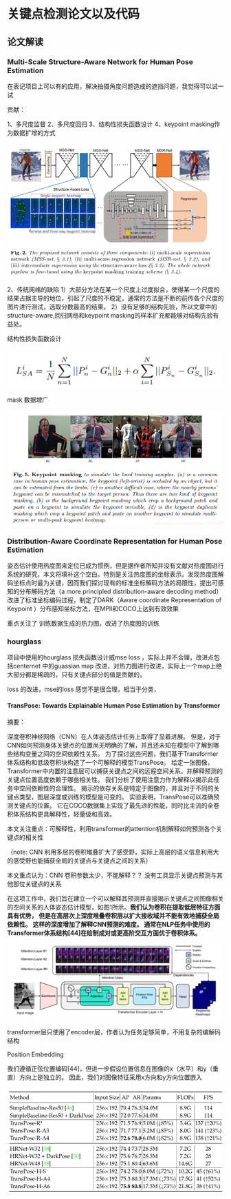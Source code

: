 # 关键点检测论文以及代码

## 论文解读

### Multi-Scale Structure-Aware Network for Human Pose Estimation

在表记项目上可以有的应用，解决拍摄角度问题造成的遮挡问题，我觉得可以试一试

贡献：

1、多尺度监督
2、多尺度回归
3、结构性损失函数设计
4、keypoint masking作为数据扩增的方式



![MSSNET](img/image-20201116093117840.png)

2、传统网络的缺陷
1）大部分方法在某一个尺度上过度拟合，使得某一个尺度的结果占据主导的地位，引起了尺度的不稳定，通常的方法是不断的前传各个尺度的图片进行测试，选取分数最高的结果。
2）没有足够的结构先验，所以文章中的structure-aware,回归网络和keypoint masking的样本扩充都能够对结构先验有益处。

结构性损失函数设计

![image-20201116103605131](img/image-20201116103605131.png)

mask 数据增广



![image-20201116103654637](img/image-20201116103654637.png)





### Distribution-Aware Coordinate Representation for Human Pose Estimation

姿态估计使用热度图来定位已成为惯例，但是据作者所知并没有文献对热度图进行系统的研究，本文将填补这个空白。特别是关注热度图的坐标表示。发现热度图解码坐标点时最为关键，因而我们探讨现有的标准坐标解码方法的局限性，提出可感知的分布解码方法（a more principled distribution-aware decoding method） 改进了标准坐标编码过程，制定了DARK（Aware coordinate Representation of Keypoint ）分布感知坐标方法，在MPII和COCO上达到有效效果



重点关注了 训练数据生成的热力图，改进了热度图的训练



### hourglass

项目中使用的hourglass 损失函数设计威mse loss ，实际上并不合理，改进点包括centernet 中的guassian map 改进，对热力图进行改进，实际上一个map上绝大部分都是稀疏的，只有关键点部分的值是贡献的，

loss 的改进，mse的loss 感觉不是很合理，相当于分类，





#### TransPose: Towards Explainable Human Pose Estimation by Transformer

摘要：

深度卷积神经网络（CNN）在人体姿态估计任务上取得了显着进展。 但是，对于CNN如何预测身体关键点的位置尚无明确的了解，并且还未知在模型中了解到哪些结构变量之间的空间依赖性关系。 为了探讨这些问题，我们基于Transformer体系结构和低级卷积块构造了一个可解释的模型TransPose。 给定一张图像，Transformer中内置的注意层可以捕获关键点之间的远程空间关系，并解释预测的关键点位置高度依赖于哪些相关性。 我们分析了使用注意力作为解释以揭示此任务中空间依赖性的合理性。 揭示的依存关系是特定于图像的，并且对于不同的关键点类型，图层深度或训练的模型是可变的。 实验表明，TransPose可以准确预测关键点的位置。 它在COCO数据集上实现了最先进的性能，同时比主流的全卷积体系结构更具解释性，轻量级和高效。

本文关注重点：可解释性，利用transformer的attention机制解释如何预测各个关键点的相关性

（note: CNN 利用多层的卷积堆叠扩大了感受野，实际上高层的语义信息利用大的感受野也能捕获全局的关键点与关键点之间的关系）



本文重点认为：CNN 卷积参数太少，不能解释？？    没有工具显示关键点预测与其他部位关键点的关系

在这项工作中，我们旨在建立一个可以解释其预测并直接揭示关键点之间图像相关的空间关系的人体姿态估计模型，如图1所示。**我们认为卷积在提取低层特征方面具有优势， 但是在高层次上深度堆叠卷积层以扩大接收域并不能有效地捕获全局依赖性。 这样的深度增加了解释CNN预测的难度。 通常在NLP任务中使用的Transformer体系结构[44]在绘制成对或更高阶交互方面优于卷积体系。**



![image-20201230094619843](img/image-20201230094619843.png)



transformer层只使用了encoder层，作者认为任务足够简单，不用复杂的编解码结构

Position Embedding

我们遵循正弦位置编码[44]，但进一步假设位置信息在图像的x（水平）和y（垂直）方向上是独立的。 因此，我们对图像特征采用x方向和y方向位置嵌入



![image-20201231102837898](img/image-20201231102837898.png)



